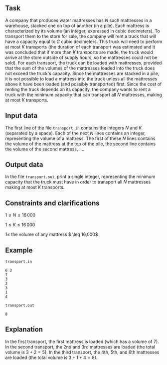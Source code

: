 ## Task

A company that produces water mattresses has $N$ such mattresses in a warehouse, stacked one on top of another (in a pile). Each mattress is characterized by its volume (an integer, expressed in cubic decimeters). To transport them to the store for sale, the company will rent a truck that will have a capacity equal to $C$ cubic decimeters. This truck will need to perform at most $K$ transports (the duration of each transport was estimated and it was concluded that if more than $K$ transports are made, the truck would arrive at the store outside of supply hours, so the mattresses could not be sold). For each transport, the truck can be loaded with mattresses, provided that the sum of the volumes of the mattresses loaded into the truck does not exceed the truck's capacity. Since the mattresses are stacked in a pile, it is not possible to load a mattress into the truck unless all the mattresses above it have been loaded (and possibly transported) first. Since the cost of renting the truck depends on its capacity, the company wants to rent a truck with the minimum capacity that can transport all $N$ mattresses, making at most $K$ transports.

## Input data

The first line of the file `transport.in` contains the integers $N$ and $K$ (separated by a space). Each of the next $N$ lines contains an integer, representing the volume of a mattress. The first of these $N$ lines contains the volume of the mattress at the top of the pile, the second line contains the volume of the second mattress, $\dots$.

## Output data

In the file `transport.out`, print a single integer, representing the minimum capacity that the truck must have in order to transport all $N$ mattresses making at most $K$ transports.

## Constraints and clarifications

$1 \leq N \leq 16\,000$

$1 \leq K \leq 16\,000$

$1 \leq$ the volume of any mattress $ \leq 16\,000$

## Example

`transport.in`
```
6 3
7
3
2
3
1
4
```

`transport.out`
```
8
```

## Explanation

In the first transport, the first mattress is loaded (which has a volume of $7$). In the second transport, the 2nd and 3rd mattresses are loaded (the total volume is $3 + 2 = 5$). In the third transport, the 4th, 5th, and 6th mattresses are loaded (the total volume is $3 + 1 + 4 = 8$).